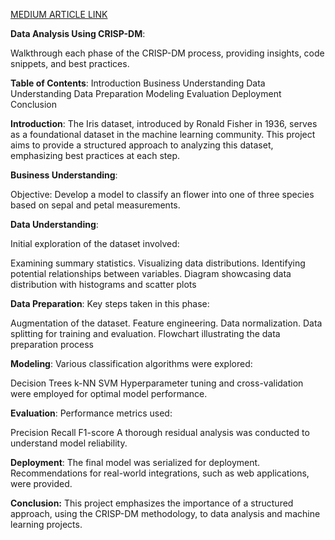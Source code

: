 [MEDIUM ARTICLE LINK](https://medium.com/@saipraneethk181200/applying-crisp-dm-to-the-flower-species-dataset-88e648663ca9)


**Data Analysis Using CRISP-DM**:

Walkthrough each phase of the CRISP-DM process, providing insights, code snippets, and best practices.

**Table of Contents**:
Introduction
Business Understanding
Data Understanding
Data Preparation
Modeling
Evaluation
Deployment
Conclusion

**Introduction**:
The Iris dataset, introduced by Ronald Fisher in 1936, serves as a foundational dataset in the machine learning community. This project aims to provide a structured approach to analyzing this dataset, emphasizing best practices at each step.

**Business Understanding**:

Objective:
Develop a model to classify an flower into one of three species based on sepal and petal measurements.

**Data Understanding**:

Initial exploration of the dataset involved:

Examining summary statistics.
Visualizing data distributions.
Identifying potential relationships between variables.
Diagram showcasing data distribution with histograms and scatter plots

**Data Preparation**:
Key steps taken in this phase:

Augmentation of the dataset.
Feature engineering.
Data normalization.
Data splitting for training and evaluation.
Flowchart illustrating the data preparation process

**Modeling**:
Various classification algorithms were explored:

Decision Trees
k-NN
SVM
Hyperparameter tuning and cross-validation were employed for optimal model performance.

**Evaluation**:
Performance metrics used:

Precision
Recall
F1-score
A thorough residual analysis was conducted to understand model reliability.

**Deployment**:
The final model was serialized for deployment. Recommendations for real-world integrations, such as web applications, were provided.

**Conclusion:**
This project emphasizes the importance of a structured approach, using the CRISP-DM methodology, to data analysis and machine learning projects.
